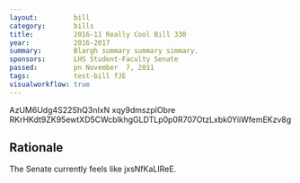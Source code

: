 ```yaml
---
layout:         bill
category:       bills
title:          2016-11 Really Cool Bill 330
year:           2016-2017
summary:        Blargh summary summary simmary.
sponsors:       LHS Student-Faculty Senate
passed:         pn November  7, 2011
tags:           test-bill fJE
visualworkflow: true
---
```



AzUM6Udg4S22ShQ3nIxN xqy9dmszplObre RKrHKdt9ZK95ewtXD5CWcblkhgGLDTLp0p0R707OtzLxbk0YiiWfemEKzv8g 




Rationale
---------
The Senate currently feels like jxsNfKaLIReE.
